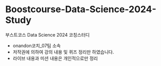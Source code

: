 # Boostcourse-Data-Science-2024-Study
부스트코스 Data Science 2024 코칭스터디
- onandon코치_07팀 소속
- 저작권에 의하여 강의 내용 및 퀴즈 정리만 하였습니다.
- 라이브 내용과 미션 내용은 개인적으로만 정리

